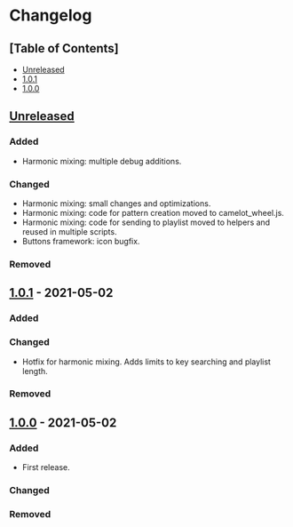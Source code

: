 # Changelog

## [Table of Contents]
- [Unreleased](#unreleased)
- [1.0.1](#101---2021-05-02)
- [1.0.0](#100---2021-05-02)

## [Unreleased][]
### Added
- Harmonic mixing: multiple debug additions.

### Changed
- Harmonic mixing: small changes and optimizations.
- Harmonic mixing: code for pattern creation moved to camelot_wheel.js.
- Harmonic mixing: code for sending to playlist moved to helpers and reused in multiple scripts.
- Buttons framework: icon bugfix.

### Removed

## [1.0.1] - 2021-05-02
### Added

### Changed
- Hotfix for harmonic mixing. Adds limits to key searching and playlist length.

### Removed

## [1.0.0] - 2021-05-02
### Added
- First release.

### Changed

### Removed

[Unreleased]: https://github.com/regorxxx/Playlist-Tools-SMP/compare/v.1.0.1...HEAD
[1.0.1]: https://github.com/regorxxx/Playlist-Tools-SMP/compare/v.1.0.0...v.1.0.1
[1.0.0]: https://github.com/regorxxx/Playlist-Tools-SMP/compare/9df4560...v.1.0.0
